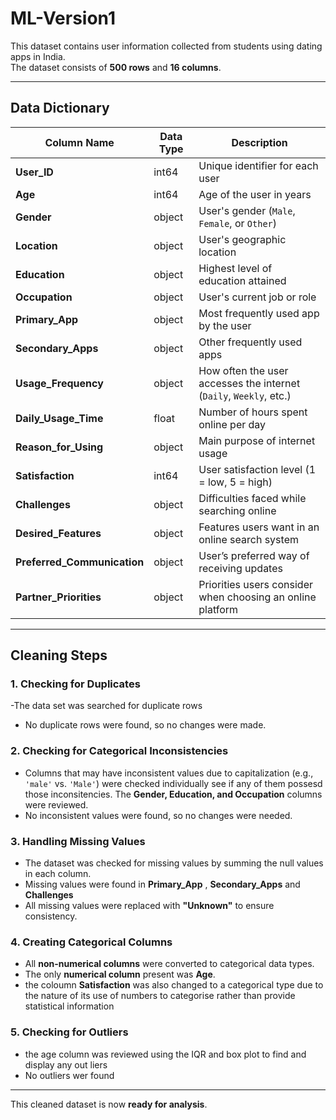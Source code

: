 # **ML-Version1**  
This dataset contains user information collected from students using dating apps in India.  
The dataset consists of **500 rows** and **16 columns**.  

---

## **Data Dictionary**  

| Column Name               | Data Type | Description |
|---------------------------|----------|-------------|
| **User_ID**               | int64    | Unique identifier for each user |
| **Age**                   | int64    | Age of the user in years |
| **Gender**                | object   | User's gender (`Male`, `Female`, or `Other`) |
| **Location**              | object   | User's geographic location |
| **Education**             | object   | Highest level of education attained |
| **Occupation**            | object   | User's current job or role |
| **Primary_App**           | object   | Most frequently used app by the user |
| **Secondary_Apps**        | object   | Other frequently used apps |
| **Usage_Frequency**       | object   | How often the user accesses the internet (`Daily`, `Weekly`, etc.) |
| **Daily_Usage_Time**      | float    | Number of hours spent online per day |
| **Reason_for_Using**      | object   | Main purpose of internet usage |
| **Satisfaction**          | int64    | User satisfaction level (1 = low, 5 = high) |
| **Challenges**            | object   | Difficulties faced while searching online |
| **Desired_Features**      | object   | Features users want in an online search system |
| **Preferred_Communication** | object | User’s preferred way of receiving updates |
| **Partner_Priorities**    | object   | Priorities users consider when choosing an online platform |

---

## **Cleaning Steps**  

### **1. Checking for Duplicates** 
-The data set was searched for duplicate rows
- No duplicate rows were found, so no changes were made.  

### **2. Checking for Categorical Inconsistencies**  
- Columns that may have inconsistent values due to capitalization (e.g., `'male'` vs. `'Male'`) were checked individually  see if any of them possesd those inconsitencies. The **Gender, Education, and Occupation** columns were reviewed.  
- No inconsistent values were found, so no changes were needed.  

### **3. Handling Missing Values**  
- The dataset was checked for missing values by summing the null values in each column.  
- Missing values were found in  **Primary_App** , **Secondary_Apps** and **Challenges**  
- All missing values were replaced with **"Unknown"** to ensure consistency.  

### **4. Creating Categorical Columns**  
- All **non-numerical columns** were converted to categorical data types.  
- The only **numerical column** present was **Age**.
- the coloumn **Satisfaction** was also changed to a categorical type due to the nature of its use of numbers to categorise rather than provide statistical information

### **5. Checking for Outliers**
- the age column was reviewed using the IQR and box plot to find and display any out liers
- No outliers wer found
---

This cleaned dataset is now **ready for analysis**.  
